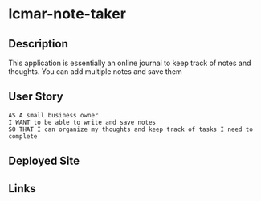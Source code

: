 # lcmar-note-taker

## Description
This application is essentially an online journal to keep track of notes and thoughts. You can add multiple notes and save them 

## User Story

```
AS A small business owner
I WANT to be able to write and save notes
SO THAT I can organize my thoughts and keep track of tasks I need to complete
```


## Deployed Site

## Links
